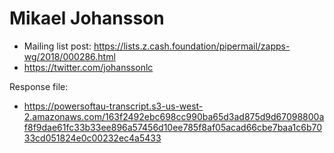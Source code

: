 # Mikael Johansson

* Mailing list post: <https://lists.z.cash.foundation/pipermail/zapps-wg/2018/000286.html>
* <https://twitter.com/johanssonlc>

Response file:

* <https://powersoftau-transcript.s3-us-west-2.amazonaws.com/163f2492ebc698cc990ba65d3ad875d9d67098800af8f9dae61fc33b33ee896a57456d10ee785f8af05acad66cbe7baa1c6b7033cd051824e0c00232ec4a5433>
